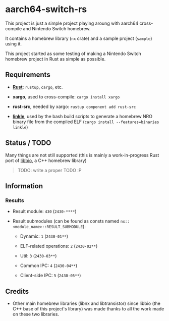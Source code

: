 # aarch64-switch-rs

This project is just a simple project playing aroung with aarch64 cross-compile and Nintendo Switch homebrew.

It contains a homebrew library (`nx` crate) and a sample project (`sample`) using it.

This project started as some testing of making a Nintendo Switch homebrew project in Rust as simple as possible.

## Requirements

- **[Rust](https://rustup.rs)**: `rustup`, `cargo`, etc.

- **xargo**, used to cross-compile: `cargo install xargo`

- **rust-src**, needed by xargo: `rustup component add rust-src`

- **[linkle](https://github.com/MegatonHammer/linkle)**, used by the bash build scripts to generate a homebrew NRO binary file from the compiled ELF (`cargo install --features=binaries linkle`)

## Status / TODO

Many things are not still supported (this is mainly a work-in-progress Rust port of [libbio](https://github.com/biosphere-switch/libbio), a C++ homebrew library)

> TODO: write a proper TODO :P

## Information

### Results

- Result module: `430` (`2430-****`)

- Result submodules (can be found as consts named `nx::<module_name>::RESULT_SUBMODULE`):

  - Dynamic: `1` (`2430-01**`)

  - ELF-related operations: `2` (`2430-02**`)

  - Util: `3` (`2430-03**`)

  - Common IPC: `4` (`2430-04**`)

  - Client-side IPC: `5` (`2430-05**`)

## Credits

- Other main homebrew libraries (libnx and libtransistor) since libbio (the C++ base of this project's library) was made thanks to all the work made on these two libraries.